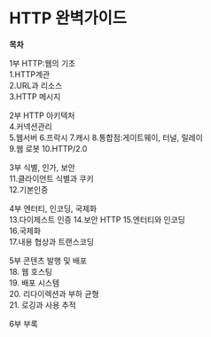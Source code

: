 # HTTP 완벽가이드   


**목차**  

1부 HTTP:웹의 기초  
	1.HTTP계관  
	2.URL과 리소스  
	3.HTTP 메시지  

2부 HTTP 아키텍처  
	4.커넥션관리  
	5.웹서버 
	6.프락시 
	7.캐시 
	8.통합점:게이트웨이, 터널, 릴레이  
	9.웹 로봇 
	10.HTTP/2.0  

3부 식별, 인가, 보안  
	11.클라이언트 식별과 쿠키  
	12.기본인증  

4부 엔터티, 인코딩, 국제화  
	13.다이제스트 인증 
	14.보안 HTTP
	15.엔터티와 인코딩  
	16.국제화  
	17.내용 협상과 트랜스코딩  

5부 콘텐츠 발행 및 배포  
	18. 웹 호스팅   
	19. 배포 시스템  
	20. 리다이렉션과 부하 균형  
	21. 로깅과 사용 추적  

6부 부록  

